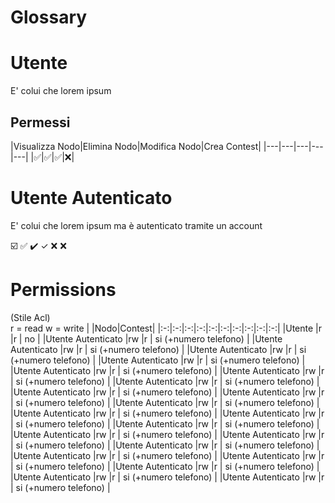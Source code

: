 # Glossary

# Utente
E' colui che lorem ipsum

## Permessi
|Visualizza Nodo|Elimina Nodo|Modifica Nodo|Crea Contest|
|---|---|---|---|---|
|:white_check_mark:|:white_check_mark:|:white_check_mark:|:x:|

# Utente Autenticato
E' colui che lorem ipsum ma è autenticato tramite un account

:ballot_box_with_check: :white_check_mark: :heavy_check_mark: &check; :x: &#10060;

# Permissions
(Stile Acl)<br>
r = read
w = write
|  |Nodo|Contest|
|:-:|:-:|:-:|:-:|:-:|:-:|:-:|:-:|:-:|:-:|
|Utente |r |r | no |
|Utente Autenticato |rw |r | si (+numero telefono) |
|Utente Autenticato |rw |r | si (+numero telefono) |
|Utente Autenticato |rw |r | si (+numero telefono) |
|Utente Autenticato |rw |r | si (+numero telefono) |
|Utente Autenticato |rw |r | si (+numero telefono) |
|Utente Autenticato |rw |r | si (+numero telefono) |
|Utente Autenticato |rw |r | si (+numero telefono) |
|Utente Autenticato |rw |r | si (+numero telefono) |
|Utente Autenticato |rw |r | si (+numero telefono) |
|Utente Autenticato |rw |r | si (+numero telefono) |
|Utente Autenticato |rw |r | si (+numero telefono) |
|Utente Autenticato |rw |r | si (+numero telefono) |
|Utente Autenticato |rw |r | si (+numero telefono) |
|Utente Autenticato |rw |r | si (+numero telefono) |
|Utente Autenticato |rw |r | si (+numero telefono) |
|Utente Autenticato |rw |r | si (+numero telefono) |
|Utente Autenticato |rw |r | si (+numero telefono) |
|Utente Autenticato |rw |r | si (+numero telefono) |
|Utente Autenticato |rw |r | si (+numero telefono) |
|Utente Autenticato |rw |r | si (+numero telefono) |
|Utente Autenticato |rw |r | si (+numero telefono) |

